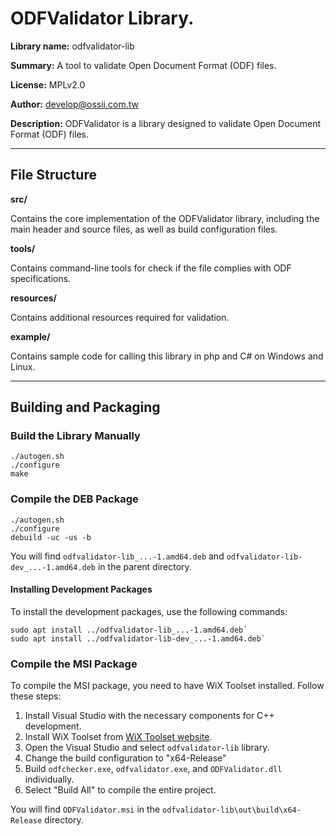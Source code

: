 # ODFValidator Library.

**Library name:** odfvalidator-lib

**Summary:** A tool to validate Open Document Format (ODF) files.

**License:** MPLv2.0

**Author:** develop@ossii.com.tw

**Description:** ODFValidator is a library designed to validate Open Document Format (ODF) files.

--------------------------------------------

## File Structure

**src/**

Contains the core implementation of the ODFValidator library, including the main header and source files, as well as build configuration files.

**tools/**

Contains command-line tools for check if the file complies with ODF specifications.

**resources/**

Contains additional resources required for validation.

**example/**

Contains sample code for calling this library in php and C# on Windows and Linux.

--------------------------------------------

## Building and Packaging

### Build the Library Manually

```
./autogen.sh
./configure
make
```

### Compile the DEB Package

```
./autogen.sh
./configure
debuild -uc -us -b
```

You will find `odfvalidator-lib_...-1.amd64.deb` and `odfvalidator-lib-dev_...-1.amd64.deb` in the parent directory.

#### Installing Development Packages

To install the development packages, use the following commands:

```
sudo apt install ../odfvalidator-lib_...-1.amd64.deb`
sudo apt install ../odfvalidator-lib-dev_...-1.amd64.deb`
```

### Compile the MSI Package

To compile the MSI package, you need to have WiX Toolset installed. Follow these steps:

1. Install Visual Studio with the necessary components for C++ development.
2. Install WiX Toolset from [WiX Toolset website](https://wixtoolset.org/).
3. Open the Visual Studio and select `odfvalidator-lib` library.
4. Change the build configuration to "x64-Release"
5. Build `odfchecker.exe`, `odfvalidator.exe`, and `ODFValidator.dll` individually.
6. Select "Build All" to compile the entire project.

You will find `ODFValidator.msi` in the `odfvalidator-lib\out\build\x64-Release` directory.

